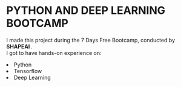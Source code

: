 # PYTHON AND DEEP LEARNING BOOTCAMP
I made this project during the 7 Days Free Bootcamp, conducted by <b> SHAPEAI
</b>.
<br>I got to have hands-on experience on:
<li>Python
<li>Tensorflow
<li>Deep Learning

